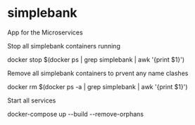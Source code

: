 # simplebank
App for the Microservices

Stop all simplebank containers running

docker stop $(docker ps | grep simplebank | awk '{print $1}')

Remove all simplebank containers to prvent any name clashes

docker rm $(docker ps -a | grep simplebank | awk '{print $1}')

Start all services

docker-compose up --build --remove-orphans
